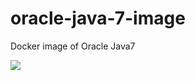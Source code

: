 # oracle-java-7-image
Docker image of Oracle Java7

[![](https://images.microbadger.com/badges/version/bufoor/oracle-java-7.svg)](https://microbadger.com/images/bufoor/oracle-java-7 "Get your own version badge on microbadger.com")

